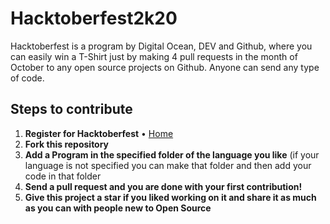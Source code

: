 
# Hacktoberfest2k20

Hacktoberfest is a program by Digital Ocean, DEV and Github, where you can easily win a T-Shirt just by making 4 pull requests in the month of October to any open source projects on Github.
Anyone can send any type of code.

## Steps to contribute

1. **Register for Hacktoberfest** • [Home](https://hacktoberfest.digitalocean.com/)
2. **Fork this repository**
3. **Add a Program in the specified folder of the language you like** (if your language is not specified you can make that folder and then add your code in that folder
4. **Send a pull request and you are done with your first contribution!**
5. **Give this project a star if you liked working on it and share it as much as you can with people new to Open Source**

##
